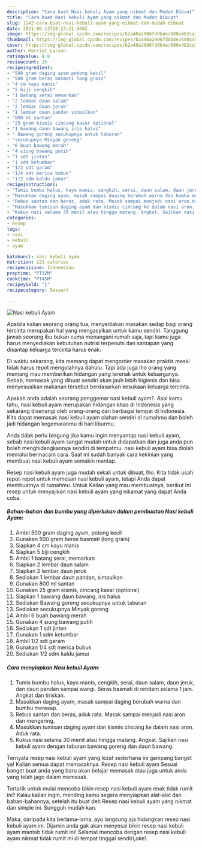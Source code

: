 ```yaml
---
description: "Cara buat Nasi kebuli Ayam yang nikmat dan Mudah Dibuat"
title: "Cara buat Nasi kebuli Ayam yang nikmat dan Mudah Dibuat"
slug: 1142-cara-buat-nasi-kebuli-ayam-yang-nikmat-dan-mudah-dibuat
date: 2021-06-13T18:23:21.948Z
image: https://img-global.cpcdn.com/recipes/b2a40a2906fd0b4e/680x482cq70/nasi-kebuli-ayam-foto-resep-utama.jpg
thumbnail: https://img-global.cpcdn.com/recipes/b2a40a2906fd0b4e/680x482cq70/nasi-kebuli-ayam-foto-resep-utama.jpg
cover: https://img-global.cpcdn.com/recipes/b2a40a2906fd0b4e/680x482cq70/nasi-kebuli-ayam-foto-resep-utama.jpg
author: Harriet Larson
ratingvalue: 4.8
reviewcount: 15
recipeingredient:
- "500 gram daging ayam potong kecil"
- "500 gram beras basmati long grain"
- "4 cm kayu manis"
- "5 biji cengkih"
- "1 batang serai memarkan"
- "2 lembar daun salam"
- "2 lembar daun jeruk"
- "1 lembar daun pandan simpulkan"
- "800 ml santan"
- "25 gram kismis cincang kasar optional"
- "1 bawang daun bawang iris halus"
- " Bawang goreng secukupnya untuk taburan"
- "secukupnya Minyak goreng"
- "6 buah bawang merah"
- "4 siung bawang putih"
- "1 sdt jinten"
- "1 sdm ketumbar"
- "1/2 sdt garam"
- "1/4 sdt merica bubuk"
- "1/2 sdm kaldu jamur"
recipeinstructions:
- "Tumis bumbu halus, kayu manis, cengkih, serai, daun salam, daun jeruk, dan daun pandan sampai wangi. Beras basmati di rendam selama 1 jam. Angkat dan tiriskan."
- "Masukkan daging ayam, masak sampai daging berubah warna dan bumbu meresap."
- "Rebus santan dan beras, aduk rata. Masak sampai menjadi nasi aron dan mengering."
- "Masukkan tumisan daging ayam dan kismis cincang ke dalam nasi aron. Aduk rata."
- "Kukus nasi selama 30 menit atau hingga matang. Angkat. Sajikan nasi kebuli ayam dengan taburan bawang goreng dan daun bawang."
categories:
- Resep
tags:
- nasi
- kebuli
- ayam

katakunci: nasi kebuli ayam 
nutrition: 223 calories
recipecuisine: Indonesian
preptime: "PT32M"
cooktime: "PT45M"
recipeyield: "1"
recipecategory: Dessert

---
```



![Nasi kebuli Ayam](https://img-global.cpcdn.com/recipes/b2a40a2906fd0b4e/680x482cq70/nasi-kebuli-ayam-foto-resep-utama.jpg)

Apabila kalian seorang orang tua, menyediakan masakan sedap bagi orang tercinta merupakan hal yang mengasyikan untuk kamu sendiri. Tanggung jawab seorang ibu bukan cuma menangani rumah saja, tapi kamu juga harus menyediakan kebutuhan nutrisi terpenuhi dan santapan yang disantap keluarga tercinta harus enak.

Di waktu  sekarang, kita memang dapat mengorder masakan praktis meski tidak harus repot mengolahnya dahulu. Tapi ada juga lho orang yang memang mau memberikan hidangan yang terenak untuk keluarganya. Sebab, memasak yang dibuat sendiri akan jauh lebih higienis dan bisa menyesuaikan makanan tersebut berdasarkan kesukaan keluarga tercinta. 



Apakah anda adalah seorang penggemar nasi kebuli ayam?. Asal kamu tahu, nasi kebuli ayam merupakan hidangan khas di Indonesia yang sekarang disenangi oleh orang-orang dari berbagai tempat di Indonesia. Kita dapat memasak nasi kebuli ayam olahan sendiri di rumahmu dan boleh jadi hidangan kegemaranmu di hari liburmu.

Anda tidak perlu bingung jika kamu ingin menyantap nasi kebuli ayam, sebab nasi kebuli ayam sangat mudah untuk didapatkan dan juga anda pun boleh menghidangkannya sendiri di tempatmu. nasi kebuli ayam bisa diolah memalui bermacam cara. Saat ini sudah banyak cara kekinian yang membuat nasi kebuli ayam semakin mantap.

Resep nasi kebuli ayam juga mudah sekali untuk dibuat, lho. Kita tidak usah repot-repot untuk memesan nasi kebuli ayam, tetapi Anda dapat membuatnya di rumahmu. Untuk Kalian yang mau membuatnya, berikut ini resep untuk menyajikan nasi kebuli ayam yang nikamat yang dapat Anda coba.

<!--inarticleads1-->

##### Bahan-bahan dan bumbu yang diperlukan dalam pembuatan Nasi kebuli Ayam:

1. Ambil 500 gram daging ayam, potong kecil
1. Gunakan 500 gram beras basmati (long grain)
1. Siapkan 4 cm kayu manis
1. Siapkan 5 biji cengkih
1. Ambil 1 batang serai, memarkan
1. Siapkan 2 lembar daun salam
1. Siapkan 2 lembar daun jeruk
1. Sediakan 1 lembar daun pandan, simpulkan
1. Gunakan 800 ml santan
1. Gunakan 25 gram kismis, cincang kasar (optional)
1. Siapkan 1 bawang daun bawang, iris halus
1. Sediakan  Bawang goreng secukupnya untuk taburan
1. Sediakan secukupnya Minyak goreng
1. Ambil 6 buah bawang merah
1. Gunakan 4 siung bawang putih
1. Sediakan 1 sdt jinten
1. Gunakan 1 sdm ketumbar
1. Ambil 1/2 sdt garam
1. Gunakan 1/4 sdt merica bubuk
1. Sediakan 1/2 sdm kaldu jamur




<!--inarticleads2-->

##### Cara menyiapkan Nasi kebuli Ayam:

1. Tumis bumbu halus, kayu manis, cengkih, serai, daun salam, daun jeruk, dan daun pandan sampai wangi. Beras basmati di rendam selama 1 jam. Angkat dan tiriskan.
1. Masukkan daging ayam, masak sampai daging berubah warna dan bumbu meresap.
1. Rebus santan dan beras, aduk rata. Masak sampai menjadi nasi aron dan mengering.
1. Masukkan tumisan daging ayam dan kismis cincang ke dalam nasi aron. Aduk rata.
1. Kukus nasi selama 30 menit atau hingga matang. Angkat. Sajikan nasi kebuli ayam dengan taburan bawang goreng dan daun bawang.




Ternyata resep nasi kebuli ayam yang lezat sederhana ini gampang banget ya! Kalian semua dapat memasaknya. Resep nasi kebuli ayam Sesuai banget buat anda yang baru akan belajar memasak atau juga untuk anda yang telah jago dalam memasak.

Tertarik untuk mulai mencoba bikin resep nasi kebuli ayam enak tidak rumit ini? Kalau kalian ingin, mending kamu segera menyiapkan alat-alat dan bahan-bahannya, setelah itu buat deh Resep nasi kebuli ayam yang nikmat dan simple ini. Sungguh mudah kan. 

Maka, daripada kita berlama-lama, ayo langsung aja hidangkan resep nasi kebuli ayam ini. Dijamin anda gak akan menyesal bikin resep nasi kebuli ayam mantab tidak rumit ini! Selamat mencoba dengan resep nasi kebuli ayam nikmat tidak rumit ini di tempat tinggal sendiri,oke!.

